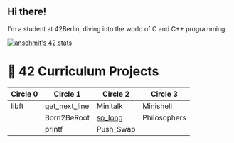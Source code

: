 ## Hi there!

I'm a student at 42Berlin, diving into the world of C and C++ programming. 

[![anschmit's 42 stats](https://badge.mediaplus.ma/greenbinary/anschmit?1337Badge=off&UM6P=off)](https://github.com/oakoudad/badge42)


# 🧝 42 Curriculum Projects

| Circle 0 | Circle 1       | Circle 2     | Circle 3                                     |
|----------|----------------|--------------|----------------|
| libft    | get_next_line  | Minitalk     | Minishell
|          | Born2BeRoot    | [so_long](./so_long)    | Philosophers
|          | printf         | Push_Swap    |

